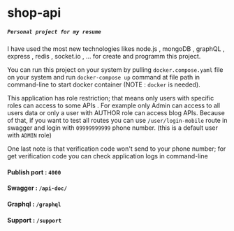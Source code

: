 # shop-api
##### `Personal project for my resume`

I have used the most new technologies likes node.js , mongoDB , graphQL , express , redis , socket.io , ...  for create and programm this project.

You can run this project on your system by pulling `docker.compose.yaml` file on your system and run `docker-compose up` command at file path in command-line to start docker container (NOTE : `docker` is needed).


This application has role restriction; that means only users with specific roles can access to some APIs .
For example only Admin can access to all users data or only a user with AUTHOR role can access blog APIs.
Because of that, if you want to test all routes you can use  `/user/login-mobile`  route in swagger and login with `09999999999` phone number. (this is a default user with `ADMIN` role)

One last note is that verification code won't send to your phone number; for get verification code you can check application logs in command-line

#### Publish port : `4000`

#### Swagger : `/api-doc/`
#### Graphql : `/graphql`
#### Support : `/support`
